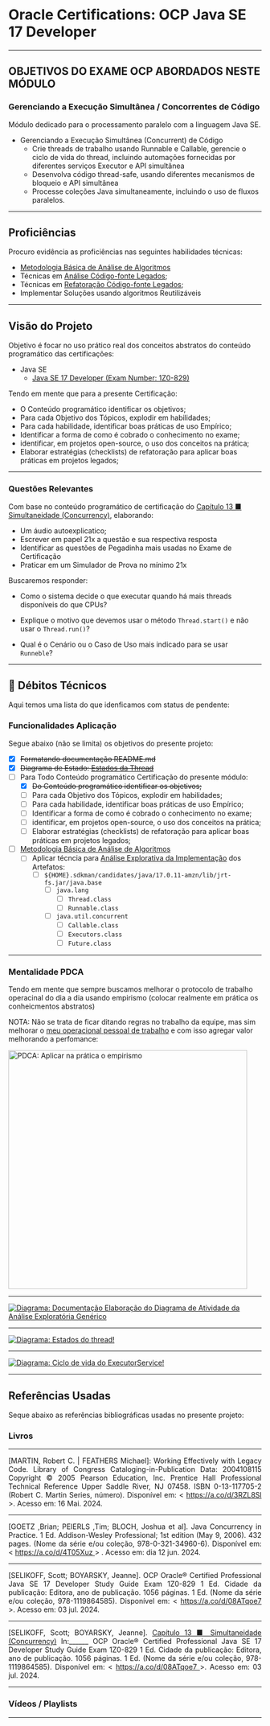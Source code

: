 # Oracle Certifications: OCP Java SE 17 Developer


--- 

## OBJETIVOS DO EXAME OCP ABORDADOS NESTE MÓDULO
  
### Gerenciando a Execução Simultânea / Concorrentes de Código

Módulo dedicado para o processamento paralelo com a linguagem Java SE.

  - Gerenciando a Execução Simultânea (Concurrent) de Código
    * Crie threads de trabalho usando Runnable e Callable, gerencie o ciclo de vida do thread, incluindo automações fornecidas por diferentes serviços Executor e API simultânea
    * Desenvolva código thread-safe, usando diferentes mecanismos de bloqueio e API simultânea
    * Processe coleções Java simultaneamente, incluindo o uso de fluxos paralelos.
  --- 

## Proficiências

Procuro evidência as proficiências nas seguintes habilidades técnicas:

- [Metodologia Básica de Análise de Algoritmos](#GOODRICH-Michael-T)
- Técnicas em [Análise Código-fonte Legados](#FEATHERS-michael);
- Técnicas em [Refatoração Código-fonte Legados](#FEATHERS-michael);
- Implementar Soluções usando algoritmos Reutilizáveis

---

## Visão do Projeto

Objetivo é focar  no uso prático real dos conceitos abstratos do conteúdo programático das certificações: 

 - Java SE
    - [Java SE 17 Developer
(Exam Number: 1Z0-829)](https://education.oracle.com/cat%C3%A1logo-de-produtos-ouexam-pexam_1z0-829/pexam_1Z0-829)
 
 Tendo em mente que para a presente Certificação: 

  - O Conteúdo programático identificar os objetivos;
  - Para cada Objetivo dos Tópicos, explodir em habilidades;
  - Para cada habilidade, identificar boas práticas de uso Empírico;
  - Identificar a forma de como é cobrado o conhecimento no exame;
  - identificar, em projetos open-source, o uso dos conceitos na prática;
  - Elaborar estratégias (checklists) de refatoração para aplicar boas práticas em projetos legados;

---

### Questões Relevantes

Com base no conteúdo programático de certificação do [Capítulo 13 ■ Simultaneidade (Concurrency)](#CAP-13-SELIKOFF-Scott), elaborando:

  - Um áudio autoexplicatico;
  - Escrever em papel 21x a questão e sua respectiva resposta
  - Identificar as questões de Pegadinha mais usadas no Exame de Certificação
  - Praticar em um Simulador de Prova no mínimo 21x

 Buscaremos responder:

  - Como o sistema decide o que executar quando há mais threads disponíveis do que CPUs?

  - Explique o motivo que devemos usar o método `Thread.start()` e não usar o `Thread.run()`?

  - Qual é o Cenário ou o Caso de Uso mais indicado para se usar `Runneble`?


---

## 🔩 Débitos Técnicos

Aqui temos uma lista do que idenficamos com status de pendente:

### Funcionalidades Aplicação

Segue abaixo (não se limita) os objetivos do presente projeto:

- [X] ~~Formatando documentação README.md~~
- [X] ~~Diagrama de Estado: [Estados da Thread](#ds-estados-thread)~~
- [ ] Para Todo Conteúdo programático Certificação do presente módulo: 
  - [X] ~~Do Conteúdo programático identificar os objetivos;~~
  - [ ] Para cada Objetivo dos Tópicos, explodir em habilidades;
  - [ ] Para cada habilidade, identificar boas práticas de uso Empírico;
  - [ ] Identificar a forma de como é cobrado o conhecimento no exame;
  - [ ] identificar, em projetos open-source, o uso dos conceitos na prática;
  - [ ] Elaborar estratégias (checklists) de refatoração para aplicar boas práticas em projetos legados;
- [ ] [Metodologia Básica de Análise de Algoritmos](#GOODRICH-Michael-T)
  - [ ] Aplicar técncia para [Análise Explorativa da Implementação](#da-analise-exploratoria) dos Artefatos: 
    - [ ] `${HOME}.sdkman/candidates/java/17.0.11-amzn/lib/jrt-fs.jar/java.base`
      - [ ] `java.lang`
        - [ ] `Thread.class`
        - [ ] `Runnable.class`
      - [ ] `java.util.concurrent`
        - [ ] `Callable.class`
        - [ ] `Executors.class`
        - [ ] `Future.class`

--- 

### Mentalidade PDCA

Tendo em mente que sempre buscamos melhorar o protocolo de trabalho operacinal do dia a dia usando empirismo (colocar realmente em prática os conheicmentos abstratos)

NOTA: Não se trata de ficar ditando regras no trabalho da equipe, mas sim melhorar o [meu operacional pessoal de trabalho](#da-analise-exploratoria) e com isso agregar valor melhorando a perfomance:

<img src="../../docs/imgs/pdca.png" alt="PDCA: Aplicar na prática o empirismo" title="PDCA" style="width:475px;"/>

--- 

<a href="#FOWLER-Martin" id="da-analise-exploratoria">
<img src="../../docs/imgs/DA - Análise de Repositório Genárico.drawio.png" alt="Diagrama: Documentação Elaboração do Diagrama de Atividade da Análise Exploratória Genérico" title="Documentação: Processo Genérico: Atividades da Análise Exploratória de um Repositório"/>
</a>

---
<a href="#FOWLER-Martin" id="ds-estados-thread">
<img src="../../docs/imgs/DS - Estados do thread.drawio.png" alt="Diagrama: Estados do thread!" title="Documentação: Diagrama Estados do thread"/>
</a>

---

<a href="#FOWLER-Martin" id="ds-ciclo-vida-executor-service">
<img src="../../docs/imgs/DS - Ciclo de vida do ExecutorService.drawio.png" alt="Diagrama: Ciclo de vida do ExecutorService!" title="Documentação: Ciclo de vida do ExecutorService"/>
</a>

---

## Referências Usadas

Seque abaixo as referências bibliográficas usadas no presente projeto:

### Livros

---

<p align="justify">
[<a id="FEATHERS-michael">MARTIN, Robert C. | FEATHERS Michael</a>]: Working Effectively with Legacy Code. Library of Congress Cataloging-in-Publication Data: 2004108115 Copyright © 2005 Pearson Education, Inc. Prentice Hall Professional Technical Reference Upper Saddle River, NJ 07458. ISBN 0-13-117705-2 (Robert C. Martin Series, número). Disponível em: < <a href="https://a.co/d/3RZL8Sl">https://a.co/d/3RZL8Sl</a> >. Acesso em: 16 Mai. 2024.
</p>

---

<p align="justify">
[<a id="GOETZ-Brian">GOETZ ,Brian; PEIERLS ,Tim; BLOCH, Joshua et al</a>]. Java Concurrency in Practice. 1 Ed. Addison-Wesley Professional; 1st edition (May 9, 2006). 432 pages. (Nome da série e/ou coleção, 978-0-321-34960-6). Disponível em: < <a href="https://a.co/d/4T05Xuz"> https://a.co/d/4T05Xuz </a> > . Acesso em: dia 12 jun. 2024.
</p>

---

<p align="justify"> 
[<a id="SELIKOFF-Scott">SELIKOFF, Scott; BOYARSKY, Jeanne</a>]. OCP Oracle® Certified Professional Java SE 17 Developer Study Guide Exam 1Z0-829 1 Ed. Cidade da publicação: Editora, ano de publicação. 1056 páginas. 1 Ed. (Nome da série e/ou coleção, 978-1119864585). Disponível em: < <a href="https://a.co/d/08ATqoe7">https://a.co/d/08ATqoe7 </a> >. Acesso em: 03 jul. 2024.
</p>

---

<p align="justify"> 
[<a id="CAP-13-SELIKOFF-Scott">SELIKOFF, Scott; BOYARSKY, Jeanne</a>]. <a href="https://a.co/d/08ATqoe7">Capítulo 13 ■ Simultaneidade (Concurrency)</a> In:______ OCP Oracle® Certified Professional Java SE 17 Developer Study Guide Exam 1Z0-829 1 Ed. Cidade da publicação: Editora, ano de publicação. 1056 páginas. 1 Ed. (Nome da série e/ou coleção, 978-1119864585). Disponível em: < <a href="https://a.co/d/08ATqoe7"> https://a.co/d/08ATqoe7 </a> >. Acesso em: 03 jul. 2024.
</p>

---

### Vídeos / Playlists

---
